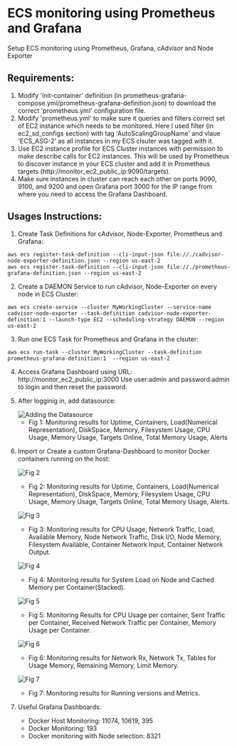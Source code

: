 # ECS monitoring using Prometheus and Grafana
Setup ECS monitoring using Prometheus, Grafana, cAdvisor and Node Exporter

## Requirements:

1. Modify 'init-container' definition (in prometheus-grafana-compose.yml/prometheus-grafana-definition.json) to download the correct 'prometheus.yml' configuration file.
2. Modify 'prometheus.yml' to make sure it queries and filters correct set of EC2 instance which needs to be monitored.
   Here I used filter (in ec2_sd_configs section) with tag 'AutoScalingGroupName' and vlaue 'ECS_ASG-2' as all instances in my ECS clsuter was tagged with it.
3. Use EC2 instance profile for ECS Cluster instances with permission to make describe calls for EC2 instances. This will be used by Prometheus to discover instance in your ECS cluster and add it in Prometheus targets  (http://monitor_ec2_public_ip:9090/targets).
4. Make sure instances in cluster can reach each other on ports 9090, 9100, and 9200 and open Grafana port 3000 for the IP range from where you need to access the Grafana Dashboard.

## Usages Instructions:

1. Create Task Definitions for cAdvisor, Node-Exporter, Prometheus and Grafana:

```
aws ecs register-task-definition --cli-input-json file://./cadvisor-node-exporter-definition.json --region us-east-2
aws ecs register-task-definition --cli-input-json file://./prometheus-grafana-definition.json --region us-east-2
```
  
2. Create a DAEMON Service to run cAdvisor, Node-Exporter on every node in ECS Cluster:

```
aws ecs create-service --cluster MyWorkingCluster --service-name cadvisor-node-exporter --task-definition cadvisor-node-exporter-definition:1 --launch-type EC2 --scheduling-strategy DAEMON --region us-east-2
```

3. Run one ECS Task for Prometheus and Grafana in the clsuter:

```
aws ecs run-task --cluster MyWorkingCluster --task-definition prometheus-grafana-definition:1  --region us-east-2
```

4. Access Grafana Dashboard using URL: http://monitor_ec2_public_ip:3000
   Use user:admin and password:admin to login and then reset the password.

5. After logginig in, add datasource:

   <img src="https://miro.medium.com/max/2732/0*I8R5h2bM0DpgaoVs" title="Adding the Datasource" alt="Adding the Datasource" />

   * Fig 1: Monitoring results for Uptime, Containers, Load(Numerical Representation), DiskSpace, Memory, Filesystem Usage, CPU Usage, Memory Usage, Targets Online, Total Memory Usage, Alerts


6. Import or Create a custom Grafana-Dashboard to monitor Docker containers running on the host:

   ![Fig 2](https://miro.medium.com/max/2732/0*W0yXIT_P-1Gc_sY4)

   * Fig 2: Monitoring results for Uptime, Containers, Load(Numerical Representation), DiskSpace, Memory, Filesystem Usage, CPU Usage, Memory Usage, Targets Online, Total Memory Usage, Alerts.

   ![Fig 3](https://miro.medium.com/max/2732/0*EO1JyVMHPkbFEYdk)

   * Fig 3: Monitoring results for CPU Usage, Network Traffic, Load, Available Memory, Node Network Traffic, Disk I/O, Node Memory, Filesystem Available, Container Network Input, Container Network Output.

   ![Fig 4](https://miro.medium.com/max/2732/0*HeRmOCOHeHeJkkBB)

   * Fig 4: Monitoring results for System Load on Node and Cached Memory per Container(Stacked).

   ![Fig 5](https://miro.medium.com/max/2732/0*Gmqz4PFyP5LjfRNn)

   * Fig 5: Monitoring Results for CPU Usage per container, Sent Traffic per Container, Received Network Traffic per Container, Memory Usage per Container.

   ![Fig 6](https://miro.medium.com/max/2724/0*WjYd0f9n53689GUl)

   * Fig 6: Monitoring results for Network Rx, Network Tx, Tables for Usage Memory, Remaining Memory, Limit Memory.

   ![Fig 7](https://miro.medium.com/max/2728/0*3jj0V42Ph67rZwFN)

   * Fig 7: Monitoring results for Running versions and Metrics.


7. Useful Grafana Dashboards:
   - Docker Host Monitoring: 11074, 10619, 395
   - Docker Monitoring: 193
   - Docker monitoring with Node selection: 8321
